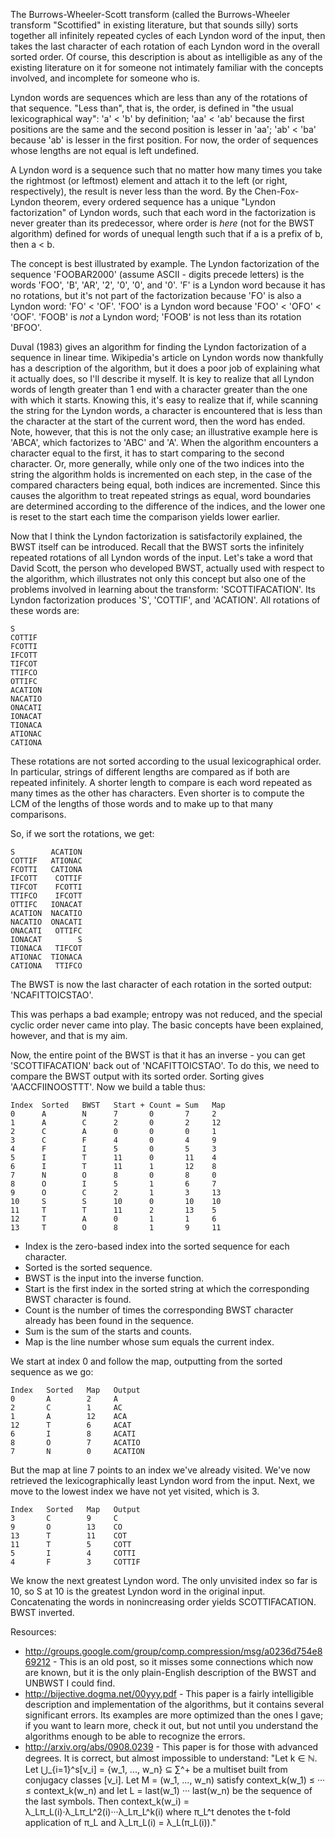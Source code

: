 The Burrows-Wheeler-Scott transform (called the Burrows-Wheeler transform
"Scottified" in existing literature, but that sounds silly) sorts together all
infinitely repeated cycles of each Lyndon word of the input, then takes the
last character of each rotation of each Lyndon word in the overall sorted
order. Of course, this description is about as intelligible as any of the
existing literature on it for someone not intimately familiar with the
concepts involved, and incomplete for someone who is.

Lyndon words are sequences which are less than any of the rotations of that
sequence. "Less than", that is, the order, is defined in "the usual
lexicographical way": 'a' < 'b' by definition; 'aa' < 'ab' because
the first positions are the same and the second position is lesser in 'aa';
'ab' < 'ba' because 'ab' is lesser in the first position. For now, the order
of sequences whose lengths are not equal is left undefined.

A Lyndon word is a sequence such that no matter how many times you take the
rightmost (or leftmost) element and attach it to the left (or right,
respectively), the result is never less than the word. By the Chen-Fox-Lyndon
theorem, every ordered sequence has a unique "Lyndon factorization" of Lyndon
words, such that each word in the factorization is never greater than its
predecessor, where order is _here_ (not for the BWST algorithm) defined for
words of unequal length such that if a is a prefix of b, then a < b.

The concept is best illustrated by example. The Lyndon factorization of the
sequence 'FOOBAR2000' (assume ASCII - digits precede letters) is the words
'FOO', 'B', 'AR', '2', '0', '0', and '0'. 'F' is a Lyndon word because it has
no rotations, but it's not part of the factorization because 'FO' is also a
Lyndon word: 'FO' < 'OF'. 'FOO' is a Lyndon word because
'FOO' < 'OFO' < 'OOF'. 'FOOB' is _not_ a Lyndon word; 'FOOB' is not less than
its rotation 'BFOO'.

Duval (1983) gives an algorithm for finding the Lyndon factorization of a
sequence in linear time. Wikipedia's article on Lyndon words now thankfully
has a description of the algorithm, but it does a poor job of explaining what
it actually does, so I'll describe it myself. It is key to realize that all
Lyndon words of length greater than 1 end with a character greater than the
one with which it starts. Knowing this, it's easy to realize that if, while
scanning the string for the Lyndon words, a character is encountered that is
less than the character at the start of the current word, then the word has
ended. Note, however, that this is not the only case; an illustrative example
here is 'ABCA', which factorizes to 'ABC' and 'A'. When the algorithm
encounters a character equal to the first, it has to start comparing to the
second character. Or, more generally, while only one of the two indices into
the string the algorithm holds is incremented on each step, in the case of the
compared characters being equal, both indices are incremented. Since this
causes the algorithm to treat repeated strings as equal, word boundaries are
determined according to the difference of the indices, and the lower one is
reset to the start each time the comparison yields lower earlier.

Now that I think the Lyndon factorization is satisfactorily explained, the
BWST itself can be introduced. Recall that the BWST sorts the infinitely
repeated rotations of all Lyndon words of the input. Let's take a word that
David Scott, the person who developed BWST, actually used with respect to the
algorithm, which illustrates not only this concept but also one of the
problems involved in learning about the transform: 'SCOTTIFACATION'. Its
Lyndon factorization produces 'S', 'COTTIF', and 'ACATION'. All rotations of
these words are:

    S
	COTTIF
	FCOTTI
	IFCOTT
	TIFCOT
	TTIFCO
	OTTIFC
	ACATION
	NACATIO
	ONACATI
	IONACAT
	TIONACA
	ATIONAC
	CATIONA

These rotations are not sorted according to the usual lexicographical order.
In particular, strings of different lengths are compared as if both are
repeated infinitely. A shorter length to compare is each word repeated as many
times as the other has characters. Even shorter is to compute the LCM of the
lengths of those words and to make up to that many comparisons.

So, if we sort the rotations, we get:

    S        ACATION
	COTTIF   ATIONAC
	FCOTTI   CATIONA
	IFCOTT    COTTIF
	TIFCOT    FCOTTI
	TTIFCO    IFCOTT
	OTTIFC   IONACAT
	ACATION  NACATIO
	NACATIO  ONACATI
	ONACATI   OTTIFC
	IONACAT        S
	TIONACA   TIFCOT
	ATIONAC  TIONACA
	CATIONA   TTIFCO

The BWST is now the last character of each rotation in the sorted output:
'NCAFITTOICSTAO'.

This was perhaps a bad example; entropy was not reduced, and the special
cyclic order never came into play. The basic concepts have been explained,
however, and that is my aim.

Now, the entire point of the BWST is that it has an inverse - you can get
'SCOTTIFACATION' back out of 'NCAFITTOICSTAO'. To do this, we need to compare
the BWST output with its sorted order. Sorting gives 'AACCFIINOOSTTT'. Now we
build a table thus:

    Index  Sorted   BWST   Start + Count = Sum   Map
	0      A        N      7       0       7     2
	1      A        C      2       0       2     12
	2      C        A      0       0       0     1
	3      C        F      4       0       4     9
	4      F        I      5       0       5     3
	5      I        T      11      0       11    4
	6      I        T      11      1       12    8
	7      N        O      8       0       8     0
	8      O        I      5       1       6     7
	9      O        C      2       1       3     13
	10     S        S      10      0       10    10
	11     T        T      11      2       13    5
	12     T        A      0       1       1     6
	13     T        O      8       1       9     11

 - Index is the zero-based index into the sorted sequence for each character.
 - Sorted is the sorted sequence.
 - BWST is the input into the inverse function.
 - Start is the first index in the sorted string at which the corresponding
   BWST character is found.
 - Count is the number of times the corresponding BWST character already has
   been found in the sequence.
 - Sum is the sum of the starts and counts.
 - Map is the line number whose sum equals the current index.

We start at index 0 and follow the map, outputting from the sorted sequence as
we go:

    Index   Sorted   Map   Output
	0       A        2     A
	2       C        1     AC
	1       A        12    ACA
	12      T        6     ACAT
	6       I        8     ACATI
	8       O        7     ACATIO
	7       N        0     ACATION

But the map at line 7 points to an index we've already visited. We've now
retrieved the lexicographically least Lyndon word from the input. Next, we
move to the lowest index we have not yet visited, which is 3.

    Index   Sorted   Map   Output
	3       C        9     C
	9       O        13    CO
	13      T        11    COT
	11      T        5     COTT
	5       I        4     COTTI
	4       F        3     COTTIF

We know the next greatest Lyndon word. The only unvisited index so far is 10,
so S at 10 is the greatest Lyndon word in the original input. Concatenating
the words in nonincreasing order yields SCOTTIFACATION. BWST inverted.

Resources:
 - http://groups.google.com/group/comp.compression/msg/a0236d754e869212 - This
   is an old post, so it misses some connections which now are known, but it
   is the only plain-English description of the BWST and UNBWST I could find.
 - http://bijective.dogma.net/00yyy.pdf - This paper is a fairly intelligible
   description and implementation of the algorithms, but it contains several
   significant errors. Its examples are more optimized than the ones I gave;
   if you want to learn more, check it out, but not until you understand the
   algorithms enough to be able to recognize the errors.
 - http://arxiv.org/abs/0908.0239 - This paper is for those with advanced
   degrees. It is correct, but almost impossible to understand: "Let k ∈ ℕ.
   Let ⋃_{i=1}^s[v_i] = {w_1, ..., w_n} ⊆ ∑^+ be a multiset built from
   conjugacy classes [v_i]. Let M = (w_1, ..., w_n) satisfy context_k(w_1) ≤
   ··· ≤ context_k(w_n) and let L = last(w_1) ··· last(w_n) be the sequence of
   the last symbols. Then context_k(w_i) = λ_Lπ_L(i)·λ_Lπ_L^2(i)···λ_Lπ_L^k(i)
   where π_L^t denotes the t-fold application of π_L and λ_Lπ_L(i) =
   λ_L(π_L(i))."
